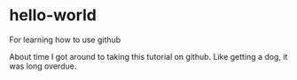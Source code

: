 # hello-world
For learning how to use github

About time I got around to taking this tutorial on github. Like getting a dog, it was long overdue.

